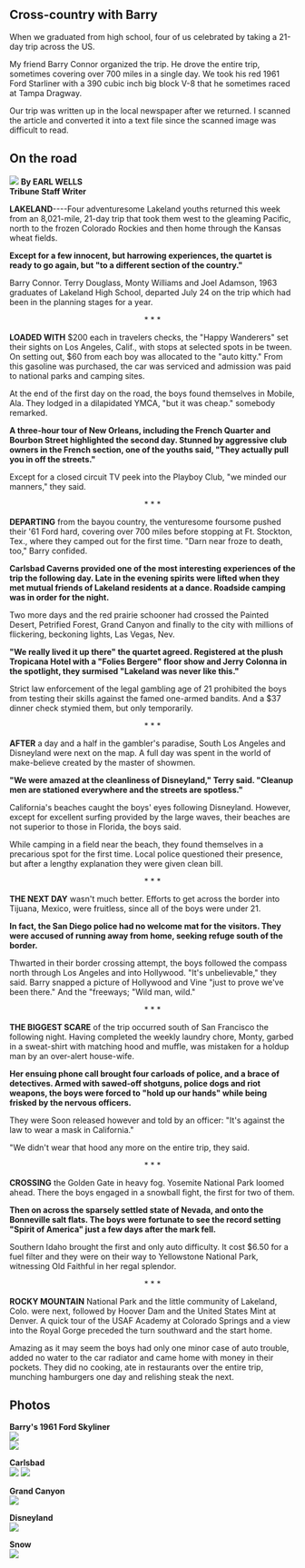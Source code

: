 ## Cross-country with Barry

When we graduated from high school, four of us celebrated by taking
a 21-day trip across the US.

My friend Barry Connor organized the trip. He drove the entire trip,
sometimes covering over 700 miles in a single day. We took his red
1961 Ford Starliner with a 390 cubic inch big block V-8 that he
sometimes raced at Tampa Dragway.

Our trip was written up in the local newspaper after we returned. I
scanned the article and converted it into a text file since the
scanned image was difficult to read.

## On the road

![](images/Newspaper_Heading.jpg)
**By EARL WELLS<br>
Tribune Staff Writer**

**LAKELAND**----Four adventuresome Lakeland youths returned this week
from an 8,021-mile, 21-day trip that took them west to the gleaming
Pacific, north to the frozen Colorado Rockies and then home through
the Kansas wheat fields.

**Except for a few innocent, but harrowing experiences, the quartet
is ready to go again, but "to a different section of the country."**

Barry Connor. Terry Douglass, Monty Williams and Joel Adamson, 1963
graduates of Lakeland High School, departed July 24 on the trip
which had been in the planning stages for a year.

<p style="text-align: center;">*  *  *</p>

**LOADED WITH** $200 each in travelers checks, the "Happy Wanderers"
set their sights on Los Angeles, Calif., with stops at selected
spots in be tween. On setting out, $60 from each boy was allocated
to the "auto kitty." From this gasoline was purchased, the car was
serviced and admission was paid to national parks and camping sites.

At the end of the first day on the road, the boys found themselves
in Mobile, Ala. They lodged in a dilapidated YMCA, "but it was
cheap." somebody remarked.

**A three-hour tour of New Orleans, including the French Quarter and
Bourbon Street highlighted the second day. Stunned by aggressive
club owners in the French section, one of the youths said, "They
actually pull you in off the streets."**

Except for a closed circuit TV peek into the Playboy Club, "we
minded our manners," they said.

<p style="text-align: center;">*  *  *</p>

**DEPARTING** from the bayou country, the venturesome foursome pushed
their '61 Ford hard, covering over 700 miles before stopping at Ft.
Stockton, Tex., where they camped out for the first time. "Darn
near froze to death, too," Barry confided.

**Carlsbad Caverns provided one of the most interesting experiences
of the trip the following day. Late in the evening spirits were
lifted when they met mutual friends of Lakeland residents at a
dance. Roadside camping was in order for the night.**

Two more days and the red prairie schooner had crossed the Painted
Desert, Petrified Forest, Grand Canyon and finally to the city with
millions of flickering, beckoning lights, Las Vegas, Nev.

**"We really lived it up there" the quartet agreed. Registered at the
plush Tropicana Hotel with a "Folies Bergere" floor show and Jerry
Colonna in the spotlight, they surmised "Lakeland was never like
this."**

Strict law enforcement of the legal gambling age of 21 prohibited
the boys from testing their skills against the famed one-armed
bandits. And a $37 dinner check stymied them, but only temporarily.

<p style="text-align: center;">*  *  *</p>

**AFTER** a day and a half in the gambler's paradise, South Los Angeles
and Disneyland were next on the map. A full day was spent in the
world of make-believe created by the master of showmen.

**"We were amazed at the cleanliness of Disneyland," Terry said.
"Cleanup men are stationed everywhere and the streets are spotless."**

California's beaches caught the boys' eyes following Disneyland.
However, except for excellent surfing provided by the large waves,
their beaches are not superior to those in Florida, the boys said.

While camping in a field near the beach, they found themselves in
a precarious spot for the first time. Local police questioned their
presence, but after a lengthy explanation they were given clean
bill.

<p style="text-align: center;">*  *  *</p>

**THE NEXT DAY** wasn't much better. Efforts to get across the border
into Tijuana, Mexico, were fruitless, since all of the boys were
under 21.

**In fact, the San Diego police had no welcome mat for the visitors.
They were accused of running away from home, seeking refuge south
of the border.**

Thwarted in their border crossing attempt, the boys followed the
compass north through Los Angeles and into Hollywood. "It's
unbelievable," they said. Barry snapped a picture of Hollywood and
Vine "just to prove we've been there." And the "freeways; "Wild
man, wild."

<p style="text-align: center;">*  *  *</p>

**THE BIGGEST SCARE** of the trip occurred south of San Francisco the
following night. Having completed the weekly laundry chore, Monty,
garbed in a sweat-shirt with matching hood and muffle, was mistaken
for a holdup man by an over-alert house-wife.

**Her ensuing phone call brought four carloads of police, and a brace
of detectives. Armed with sawed-off shotguns, police dogs and riot
weapons, the boys were forced to "hold up our hands" while being
frisked by the nervous officers.**

They were Soon released however and told by an officer: "It's against
the law to wear a mask in California."

"We didn't wear that hood any more on the entire trip, they said.

<p style="text-align: center;">*  *  *</p>

**CROSSING** the Golden Gate in heavy fog. Yosemite National Park loomed
ahead.  There the boys engaged in a snowball fight, the first for
two of them.

**Then on across the sparsely settled state of Nevada, and onto the
Bonneville salt flats.  The boys were fortunate to see the record
setting "Spirit of America" just a few days after the mark fell.**

Southern Idaho brought the first and only auto difficulty. It cost
$6.50 for a fuel filter and they were on their way to Yellowstone
National Park, witnessing Old Faithful in her regal splendor.

<p style="text-align: center;">*  *  *</p>

**ROCKY MOUNTAIN** National Park and the little community of Lakeland,
Colo. were next, followed by Hoover Dam and the United States Mint
at Denver. A quick tour of the USAF Academy at Colorado Springs and
a view into the Royal Gorge preceded the turn southward and the
start home.

Amazing as it may seem the boys had only one minor case of auto
trouble, added no water to the car radiator and came home with money
in their pockets. They did no cooking, ate in restaurants over the
entire trip, munching hamburgers one day and relishing steak the
next.

## Photos

**Barry's 1961 Ford Skyliner**<br>
![](images/Skyliner.jpg)<br>
![](images/Dashboard.jpg)

**Carlsbad**<br>
![](images/Carlsbad-Barry.jpg)
![](images/Carlsbad-Terry.jpg)

**Grand Canyon**<br>
![](images/GrandCanyon.jpg)

**Disneyland**<br>
![](images/Disneyland.jpg)

**Snow**<br>
![](images/Snow.jpg)
